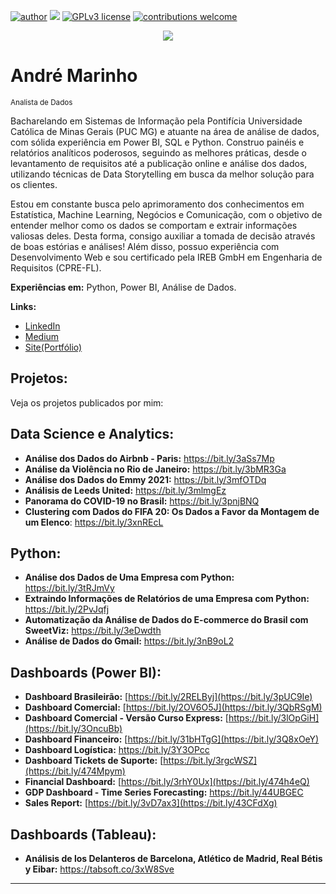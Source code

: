 [![author](https://img.shields.io/badge/author-andremaarinho-red.svg)](https://www.linkedin.com/in/andremaarinho/) [![](https://img.shields.io/badge/python-3.7+-blue.svg)](https://www.python.org/downloads/release/python-365/) [![GPLv3 license](https://img.shields.io/badge/License-GPLv3-blue.svg)](http://perso.crans.org/besson/LICENSE.html) [![contributions welcome](https://img.shields.io/badge/contributions-welcome-brightgreen.svg?style=flat)](https://github.com/carlosfab/data_science/issues)

<p align="center">
  <img src="https://raw.githubusercontent.com/andremarinho17/data_projects/master/banner.png" >
</p>

# André Marinho
<sub>Analista de Dados</sub>

Bacharelando em Sistemas de Informação pela Pontifícia Universidade Católica de Minas Gerais (PUC MG) e atuante na área de análise de dados, com sólida experiência em Power BI, SQL e Python. Construo painéis e relatórios analíticos poderosos, seguindo as melhores práticas, desde o levantamento de requisitos até a publicação online e análise dos dados, utilizando técnicas de Data Storytelling em busca da melhor solução para os clientes.

Estou em constante busca pelo aprimoramento dos conhecimentos em Estatística, Machine Learning, Negócios e Comunicação, com o objetivo de entender melhor como os dados se comportam e extrair informações valiosas deles. Desta forma, consigo auxiliar a tomada de decisão através de boas estórias e análises! Além disso, possuo experiência com Desenvolvimento Web e sou certificado pela IREB GmbH em Engenharia de Requisitos (CPRE-FL).

**Experiências em:** Python, Power BI, Análise de Dados.

**Links:**
* [LinkedIn](https://www.linkedin.com/in/andremaarinho/)
* [Medium](https://andremaarinho.medium.com/)
* [Site(Portfólio)](https://andremaarinho.wixsite.com/meu-site)


## Projetos:
Veja os projetos publicados por mim:

## Data Science e Analytics:
* **Análise dos Dados do Airbnb - Paris:** https://bit.ly/3aSs7Mp
* **Análise da Violência no Rio de Janeiro:** https://bit.ly/3bMR3Ga
* **Análise dos Dados do Emmy 2021:** https://bit.ly/3mfOTDq
* **Análisis de Leeds United:** https://bit.ly/3mlmgEz
* **Panorama do COVID-19 no Brasil:** https://bit.ly/3pnjBNQ
* **Clustering com Dados do FIFA 20: Os Dados a Favor da Montagem de um Elenco**: https://bit.ly/3xnREcL


## Python:
* **Análise dos Dados de Uma Empresa com Python:** https://bit.ly/3tRJmVy
* **Extraindo Informações de Relatórios de uma Empresa com Python:** https://bit.ly/2PvJqfj
* **Automatização da Análise de Dados do E-commerce do Brasil com SweetViz:** https://bit.ly/3eDwdth
* **Análise de Dados do Gmail:** https://bit.ly/3nB9oL2

## Dashboards (Power BI):
* **Dashboard Brasileirão:** [https://bit.ly/2RELByj](https://bit.ly/3pUC9Ie)
* **Dashboard Comercial:** [https://bit.ly/2OV6O5J](https://bit.ly/3QbRSgM)
* **Dashboard Comercial - Versão Curso Express:** [https://bit.ly/3lOpGiH](https://bit.ly/3OncuBb)
* **Dashboard Financeiro:** [https://bit.ly/31bHTgG](https://bit.ly/3Q8xOeY)
* **Dashboard Logística:**  https://bit.ly/3Y3OPcc
* **Dashboard Tickets de Suporte:** [https://bit.ly/3rgcWSZ](https://bit.ly/474Mpym)
* **Financial Dashboard:** [https://bit.ly/3rhY0Ux](https://bit.ly/474h4eQ)
* **GDP Dashboard - Time Series Forecasting:** https://bit.ly/44UBGEC
* **Sales Report:** [https://bit.ly/3vD7ax3](https://bit.ly/43CFdXg)

## Dashboards (Tableau):
* **Análisis de los Delanteros de Barcelona, Atlético de Madrid, Real Bétis y Eibar:** https://tabsoft.co/3xW8Sve

---





